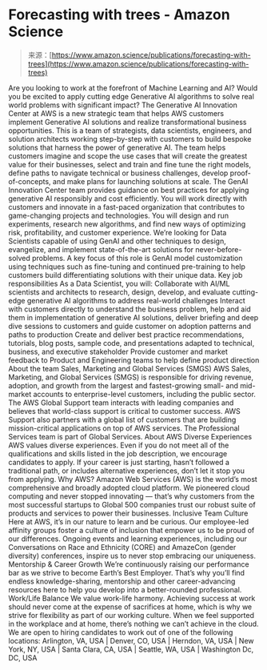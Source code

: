 <!--yml
category: 未分类
date: 2024-05-27 14:40:31
-->

# Forecasting with trees - Amazon Science

> 来源：[https://www.amazon.science/publications/forecasting-with-trees](https://www.amazon.science/publications/forecasting-with-trees)

Are you looking to work at the forefront of Machine Learning and AI? Would you be excited to apply cutting edge Generative AI algorithms to solve real world problems with significant impact? The Generative AI Innovation Center at AWS is a new strategic team that helps AWS customers implement Generative AI solutions and realize transformational business opportunities. This is a team of strategists, data scientists, engineers, and solution architects working step-by-step with customers to build bespoke solutions that harness the power of generative AI. The team helps customers imagine and scope the use cases that will create the greatest value for their businesses, select and train and fine tune the right models, define paths to navigate technical or business challenges, develop proof-of-concepts, and make plans for launching solutions at scale. The GenAI Innovation Center team provides guidance on best practices for applying generative AI responsibly and cost efficiently. You will work directly with customers and innovate in a fast-paced organization that contributes to game-changing projects and technologies. You will design and run experiments, research new algorithms, and find new ways of optimizing risk, profitability, and customer experience. We’re looking for Data Scientists capable of using GenAI and other techniques to design, evangelize, and implement state-of-the-art solutions for never-before-solved problems. A key focus of this role is GenAI model customization using techniques such as fine-tuning and continued pre-training to help customers build differentiating solutions with their unique data. Key job responsibilities As a Data Scientist, you will: Collaborate with AI/ML scientists and architects to research, design, develop, and evaluate cutting-edge generative AI algorithms to address real-world challenges Interact with customers directly to understand the business problem, help and aid them in implementation of generative AI solutions, deliver briefing and deep dive sessions to customers and guide customer on adoption patterns and paths to production Create and deliver best practice recommendations, tutorials, blog posts, sample code, and presentations adapted to technical, business, and executive stakeholder Provide customer and market feedback to Product and Engineering teams to help define product direction About the team Sales, Marketing and Global Services (SMGS) AWS Sales, Marketing, and Global Services (SMGS) is responsible for driving revenue, adoption, and growth from the largest and fastest-growing small- and mid-market accounts to enterprise-level customers, including the public sector. The AWS Global Support team interacts with leading companies and believes that world-class support is critical to customer success. AWS Support also partners with a global list of customers that are building mission-critical applications on top of AWS services. The Professional Services team is part of Global Services. About AWS Diverse Experiences AWS values diverse experiences. Even if you do not meet all of the qualifications and skills listed in the job description, we encourage candidates to apply. If your career is just starting, hasn’t followed a traditional path, or includes alternative experiences, don’t let it stop you from applying. Why AWS? Amazon Web Services (AWS) is the world’s most comprehensive and broadly adopted cloud platform. We pioneered cloud computing and never stopped innovating — that’s why customers from the most successful startups to Global 500 companies trust our robust suite of products and services to power their businesses. Inclusive Team Culture Here at AWS, it’s in our nature to learn and be curious. Our employee-led affinity groups foster a culture of inclusion that empower us to be proud of our differences. Ongoing events and learning experiences, including our Conversations on Race and Ethnicity (CORE) and AmazeCon (gender diversity) conferences, inspire us to never stop embracing our uniqueness. Mentorship & Career Growth We’re continuously raising our performance bar as we strive to become Earth’s Best Employer. That’s why you’ll find endless knowledge-sharing, mentorship and other career-advancing resources here to help you develop into a better-rounded professional. Work/Life Balance We value work-life harmony. Achieving success at work should never come at the expense of sacrifices at home, which is why we strive for flexibility as part of our working culture. When we feel supported in the workplace and at home, there’s nothing we can’t achieve in the cloud. We are open to hiring candidates to work out of one of the following locations: Arlington, VA, USA | Denver, CO, USA | Herndon, VA, USA | New York, NY, USA | Santa Clara, CA, USA | Seattle, WA, USA | Washington Dc, DC, USA